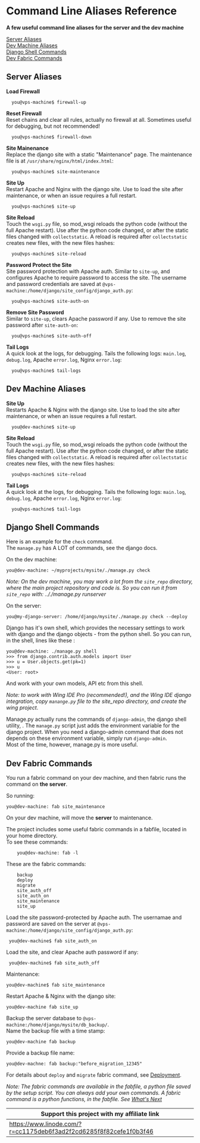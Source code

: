 # Command Line Aliases Reference

**A few useful command line aliases for the server and the dev machine**

[Server Aliases](#server-aliases)    
[Dev Machine Aliases](#dev-machine-aliases)    
[Django Shell Commands](#django-shell-commands)    
[Dev Fabric Commands](#dev-fabric-commands)    


## Server Aliases

**Load Firewall**

      you@vps-machine$ firewall-up

**Reset Firewall**    
Reset chains and clear all rules, actually no firewall at all. Sometimes useful for debugging, but not recommended!

      you@vps-machine$ firewall-down

**Site Mainenance**    
Replace the django site with a static "Maintenance" page. The maintenance file is at `/usr/share/nginx/html/index.html`:

      you@vps-machine$ site-maintenance

**Site Up**    
Restart Apache and  Nginx with the django site. Use to load the site after maintenance, or when an issue requires a full restart.

      you@vps-machine$ site-up

**Site Reload**    
Touch the `wsgi.py` file, so mod_wsgi reloads the python code (without the full Apache restart). Use after the python code changed, or after the static files changed with `collectstatic`. A reload is required after `collectstatic` creates new files, with the new files hashes:

      you@vps-machine$ site-reload

**Password Protect the Site**    
Site password protection with Apache auth. Similar to `site-up`, and configures Apache to require password to access the site. The username and password credentials are saved at `@vps-machine:/home/django/site_config/django_auth.py`:

      you@vps-machine$ site-auth-on

**Remove Site Password**    
Similar to `site-up`, clears Apache password if any. Use to remove the site password after `site-auth-on`:

      you@vps-machine$ site-auth-off

**Tail Logs**    
A quick look at the logs, for debugging. Tails the following logs: `main.log`, `debug.log`, Apache `error.log`, Nginx `error.log`:

      you@vps-machine$ tail-logs
      
      
## Dev Machine Aliases

**Site Up**    
Restarts Apache &  Nginx with the django site. Use to load the site after maintenance, or when an issue requires a full restart.

      you@dev-machine$ site-up

**Site Reload**    
Touch the `wsgi.py` file, so mod_wsgi reloads the python code (without the full Apache restart). Use after the python code changed, or after the static files changed with `collectstatic`. A reload is required after `collectstatic` creates new files, with the new files hashes:

      you@vps-machine$ site-reload
      
      
**Tail Logs**    
A quick look at the logs, for debugging. Tails the following logs: `main.log`, `debug.log`, Apache `error.log`, Nginx `error.log`:

      you@vps-machine$ tail-logs
      
        
## Django Shell Commands
 
Here is an example for the `check` command.    
The `manage.py` has A LOT of commands, see the django docs.    

On the dev machine:

	you@dev-machine: ~/myprojects/mysite/./manage.py check
	
*Note: On the dev machine, you may work a lot from the `site_repo` directory, where the main project repository and code is. So you can run it from `site_repo` with: .././manage.py runserver*
	
On the server:

	you@my-django-server: /home/django/mysite/./manage.py check --deploy
	

Django has it's own shell, which provides the necessary settings to work with django and the django objects - from the python shell. So you can run, in the shell, lines like these :

	you@dev-machine: ./manage.py shell
	>>> from django.contrib.auth.models import User
	>>> u = User.objects.get(pk=1)
	>>> u
	<User: root>
	
And work with your own models, API etc from this shell.

*Note: to work with Wing IDE Pro (recommended!), and the Wing IDE django integration, copy `manange.py` file to the site_repo directory, and create the wing project*.

Manage.py actually runs the commands of `django-admin`, the django shell utility, . The `manage.py` script just adds the environment variable for the django project. When you need a django-admin command that does not depends on these environment variable, simply run `django-admin`.     
Most of the time, however, manage.py is more useful.
       
## Dev Fabric Commands

You run a fabric command on your dev machine, and then fabric runs the command on **the server**.

So running:

	you@dev-machine: fab site_maintenance
	
On your dev machine, will move the **server** to maintenance.

The project includes some useful fabric commands in a fabfile, located in your home directory.    
To see these commands:

		you@dev-machine: fab -l
		
		
These are the fabric commands:
		
		backup
    	deploy
    	migrate
    	site_auth_off
    	site_auth_on
    	site_maintenance
    	site_up
    	
    	
 Load the site password-protected by Apache auth. The usernamae and password are saved on the server at `@vps-machine:/home/django/site_config/django_auth.py`:
	
     you@dev-machine$ fab site_auth_on


Load the site, and clear Apache auth password if any:
	
     you@dev-machine$ fab site_auth_off
     
     
Maintenance:

    you@dev-machine$ fab site_maintenance
    
    
Restart Apache & Nginx with the django site:

	you@dev-machine fab site_up
	
Backup the server database to `@vps-machine:/home/django/mysite/db_backup/`.    
Name the backup file with a time stamp:

	you@dev-machine fab backup
	
Provide a backup file name:

	you@dev-machne: fab backup:"before_migration_12345"
	
For details about `deploy` and `migrate` fabric command, see [Deployment](deployment.md). 

*Note: The fabric commands are available in the fabfile, a python file saved by the setup script. You can always add your own commands. A fabric command is a python functions, in the fabfile. See [What's Next](what_next.md)*
				

Support this project with my affiliate link| 
-------------------------------------------|
https://www.linode.com/?r=cc1175deb6f3ad2f2cd6285f8f82cefe1f0b3f46|











